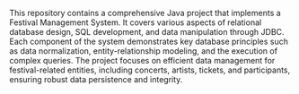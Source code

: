 This repository contains a comprehensive Java project that implements a Festival Management System. It covers various aspects of relational database design, SQL development, and data manipulation through JDBC. Each component of the system demonstrates key database principles such as data normalization, entity-relationship modeling, and the execution of complex queries. The project focuses on efficient data management for festival-related entities, including concerts, artists, tickets, and participants, ensuring robust data persistence and integrity.
